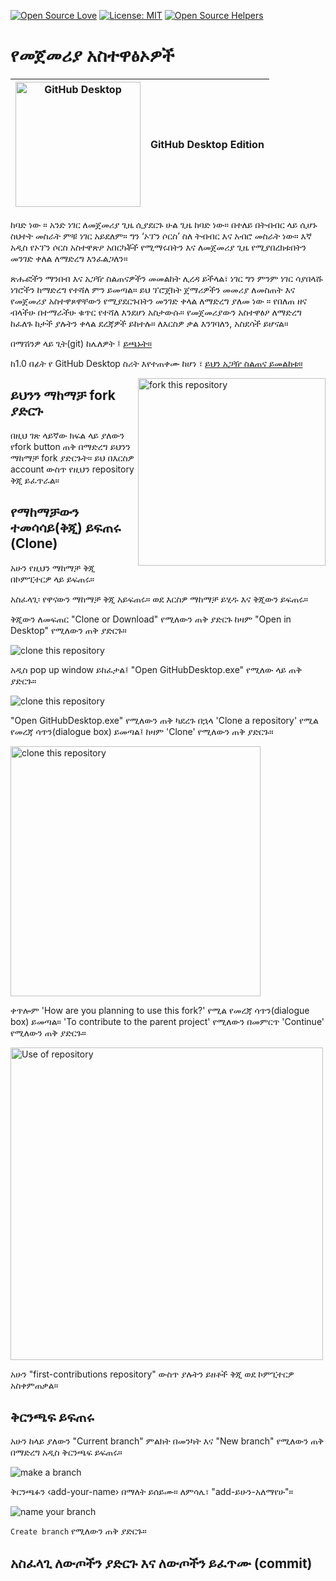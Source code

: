 [![Open Source Love](https://badges.frapsoft.com/os/v1/open-source.svg?v=103)](https://github.com/ellerbrock/open-source-badges/)
[![License: MIT](https://img.shields.io/badge/License-MIT-green.svg)](https://opensource.org/licenses/MIT)
[![Open Source Helpers](https://www.codetriage.com/roshanjossey/first-contributions/badges/users.svg)](https://www.codetriage.com/roshanjossey/first-contributions)

# የመጀመሪያ አስተዋፅኦዎች

| <img alt="GitHub Desktop" src="https://desktop.github.com/images/desktop-icon.svg" width="200"> | GitHub Desktop Edition |
| ----------------------------------------------------------------------------------------------- | ---------------------- |

ከባድ ነው ። አንድ ነገር ለመጀመሪያ ጊዜ ሲያደርጉ ሁል ጊዜ ከባድ ነው። በተለይ በትብብር ላይ ሲሆኑ ስህተት መስራት ምቹ ነገር አይደለም። ግን ‘ኦፕን ሶርስ’  ስለ ትብብር እና አብሮ መስራት ነው። እኛ አዲስ የኦፕን ሶርስ  አስተዋጽዖ አበርካቾች የሚማሩበትን እና ለመጀመሪያ ጊዜ የሚያበረክቱበትን መንገድ ቀለል ለማድረግ እንፈልጋለን።

ጽሑፎችን ማንበብ እና አጋዥ ስልጠናዎችን መመልከት ሊረዳ ይችላል፣ ነገር ግን ምንም ነገር ሳያበላሹ ነገሮችን ከማድረግ የተሻለ ምን ይመጣል። ይህ ፕሮጀክት ጀማሪዎችን መመሪያ ለመስጠት እና የመጀመሪያ አስተዋጾዋቸውን የሚያደርጉበትን መንገድ ቀላል ለማድረግ ያለመ ነው ። የበለጠ ዘና ብላችሁ በተማራችሁ ቁጥር የተሻለ እንደሆነ አስታውሱ። የመጀመሪያውን አስተዋፅዖ ለማድረግ ከፈለጉ ከታች ያሉትን ቀላል ደረጃዎች ይከተሉ። ለእርስዎ ቃል እንገባለን, አስደሳች ይሆናል።

በማሽንዎ ላይ ጊት(git) ከሌለዎት ፤ [ይጫኑት።](https://docs.github.com/en/get-started/quickstart/set-up-git)

ከ1.0 በፊት የ GitHub Desktop ስሪት እየተጠቀሙ ከሆነ ፣ [ይህን አጋዥ ስልጠና ይመልከቱ።](https://github.com/firstcontributions/first-contributions/blob/main/docs/gui-tool-tutorials/github-desktop-old-version-tutorial.md)

<img align="right" width="300" src="https://firstcontributions.github.io/assets/Readme/fork.png" alt="fork this repository" />

## ይህንን ማከማቻ **fork** ያድርጉ

በዚህ ገጽ ላይኛው ክፍል ላይ ያለውን የfork button ጠቅ በማድረግ ይህንን ማከማቻ fork ያድርጉት።
ይህ በእርስዎ account ውስጥ የዚህን repository ቅጂ ይፈጥራል።

## የማከማቻውን ተመሳሳይ(ቅጂ) ይፍጠሩ (Clone)

አሁን የዚህን ማከማቻ ቅጂ በኮምፒተርዎ ላይ ይፍጠሩ። 

አስፈላጊ፡ የዋናውን ማከማቻ ቅጂ አይፍጠሩ። ወደ እርስዎ ማከማቻ ይሂዱ እና ቅጂውን ይፍጠሩ።  

ቅጂውን ለመፍጠር "Clone or Download" የሚለውን ጠቅ ያድርጉ ከዛም "Open in Desktop" የሚለውን ጠቅ ያድርጉ።

<img src="https://firstcontributions.github.io/assets/gui-tool-tutorials/github-desktop-tutorial/dt1-clonetodesktop.png" alt="clone this repository" />

አዲስ pop up window ይከፈታል፤ "Open GitHubDesktop.exe" የሚለው ላይ ጠቅ ያድርጉ።

<img src="https://firstcontributions.github.io/assets/gui-tool-tutorials/github-desktop-tutorial/dt1-open-githubdesktop.png" alt="clone this repository" />

"Open GitHubDesktop.exe" የሚለውን ጠቅ ካደረጉ በኋላ 'Clone a repository' የሚል የመረጃ ሳጥን(dialogue box) ይመጣል፤ ከዛም 'Clone' የሚለውን ጠቅ ያድርጉ።

<img src="https://firstcontributions.github.io/assets/gui-tool-tutorials/github-desktop-tutorial/clone-repository.png" alt="clone this repository" height="400" /> 

ቀጥሎም 'How are you planning to use this fork?' የሚል የመረጃ ሳጥን(dialogue box) ይመጣል። 'To contribute to the parent project' የሚለውን በመምርጥ 'Continue' የሚለውን ጠቅ ያድርጉ።

<img src="https://firstcontributions.github.io/assets/gui-tool-tutorials/github-desktop-tutorial/repository-clone-purpose.png" alt="Use of repository" height="500" />

አሁን "first-contributions repository" ውስጥ ያሉትን ይዘቶች ቅጂ ወደ ኮምፒተርዎ አስቀምጠቃል።

## ቅርንጫፍ ይፍጠሩ

አሁን ከላይ ያለውን "Current branch" ምልክት በመንካት እና "New branch" የሚለውን ጠቅ በማድረግ አዲስ ቅርንጫፍ ይፍጠሩ።

<img src="https://firstcontributions.github.io/assets/gui-tool-tutorials/github-desktop-tutorial/dt1-create-branch.png" alt="make a branch" />

ቅርንጫፉን ‹add-your-name› በማለት ይሰይሙ። ለምሳሌ፣ "add-ይሁን-አለማየሁ"።

<img src="https://firstcontributions.github.io/assets/gui-tool-tutorials/github-desktop-tutorial/dt1-create-branch-name.png" alt="name your branch" />

`Create branch`  የሚለውን ጠቅ ያድርጉ። 

## አስፈላጊ ለውጦችን ያድርጉ እና ለውጦችን ይፈጥሙ (commit)



